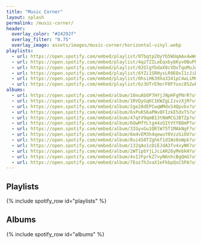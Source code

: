 ```yaml
---
title: "Music Corner"
layout: splash
permalink: /music-corner/
header:
  overlay_color: "#24292f"
  overlay_filter: "0.75"
  overlay_image: assets/images/music-corner/horizontal-vinyl.webp
playlists:
  - url: https://open.spotify.com/embed/playlist/0Tbqtp2OyYb5WUqAAx4wWd?utm_source=generator&theme=0 # Guitar
  - url: https://open.spotify.com/embed/playlist/4qzTZILeEqxbybKyv0BuPh?utm_source=generator&theme=0 # Classical
  - url: https://open.spotify.com/embed/playlist/02GlgYbdaX8cVDxTqoMuJg?utm_source=generator&theme=0 # Late Night Jazz
  - url: https://open.spotify.com/embed/playlist/6YZi1SRHysLR9EQxI1cJiB?utm_source=generator&theme=0 # Soft Jazz
  - url: https://open.spotify.com/embed/playlist/0hsiH639Xa3341pC4wLiMO?utm_source=generator&theme=0 # Blues
  - url: https://open.spotify.com/embed/playlist/6z3UTrE9orF0FYuxc852wk?utm_source=generator&theme=0 # House
albums:
  - url: https://open.spotify.com/embed/album/10nuAbOP7HYjJNpHFgPNrR?utm_source=generator&theme=0   # Tchaikovsky: Violin Concerto·Pyotr Ilyich Tchaikovsky
  - url: https://open.spotify.com/embed/album/1RVQyGqKC1KWZgLIzvzXjM?utm_source=generator&theme=0   # Anne-Sophie Mutter & Herbert von Karajan: The Solo Concertos·Herbert von Karajan
  - url: https://open.spotify.com/embed/album/2ge28dEPCwqWMdxS4Qpvbx?utm_source=generator&theme=0   # Bach: Cello Suites, BWV 1007 - 1012·Johann Sebastian Bach
  - url: https://open.spotify.com/embed/album/6sPuKS6aPWv0FIzkE5dxTS?utm_source=generator&theme=0   # J.S. Bach: Violin Concertos·Johann Sebastian Bach
  - url: https://open.spotify.com/embed/album/47qtV9qmB13tNmMCGJBTZp?utm_source=generator&theme=0 # Rachmaninoff: Piano Concerto No. 2 in C Minor, Op. 18 & Rhapsody on a Theme of Paganini, Op. 43·Sergei Rachmaninoff
  - url: https://open.spotify.com/embed/album/6QwMfYLtg44zGItVtYB8mP?utm_source=generator&theme=0   # Beethoven: Symphony Nos.5 & 6·Ludwig van Beethoven
  - url: https://open.spotify.com/embed/album/3IGyvGu1QRlW75T1MAkNgF?utm_source=generator&theme=0 # Chaconne, Aniello Desiderio plays Bach·Johann Sebastian Bach
  - url: https://open.spotify.com/embed/album/6m4vEM3h4qewuY0VzzGiOU?utm_source=generator&theme=0   # Paco De Lucia En Vivo
  - url: https://open.spotify.com/embed/album/0ui4S0TZghkf1d1Wz0oWpk?utm_source=generator&theme=0 # The Song Remains The Same (Remastered)·Led Zeppelin
  - url: https://open.spotify.com/embed/album/132qAo1cDiEJdA3fv4xyNK?utm_source=generator&theme=0   # Paranoid (2009 Remastered Version)·Black Sabbath
  - url: https://open.spotify.com/embed/album/2WT1pbYjLJciAR26yMebkH?utm_source=generator&theme=0   # The Dark Side Of The Moon (2011 Remastered Version)·Pink Floyd
  - url: https://open.spotify.com/embed/album/4vIJFprkZ7vyN6nhcBgQmG?utm_source=generator&theme=0   # Blue Train (Expanded Edition)·John Coltrane
  - url: https://open.spotify.com/embed/album/7Eoz7hJvaX1eFkbpQxC5PA?utm_source=generator&theme=0   # A Love Supreme·John Coltrane
---
```


## Playlists

{% include spotify_row id="playlists" %}

## Albums

{% include spotify_row id="albums" %}
